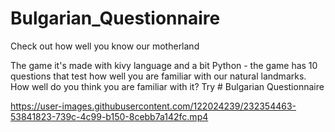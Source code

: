 # Bulgarian_Questionnaire
Check out how well you know our motherland

The game it's made with kivy language and a bit Python - the game has 10 questions that test how well you are familiar with our natural landmarks.
How well do you think you are familiar with it? Try # Bulgarian Questionnaire

https://user-images.githubusercontent.com/122024239/232354463-53841823-739c-4c99-b150-8cebb7a142fc.mp4

